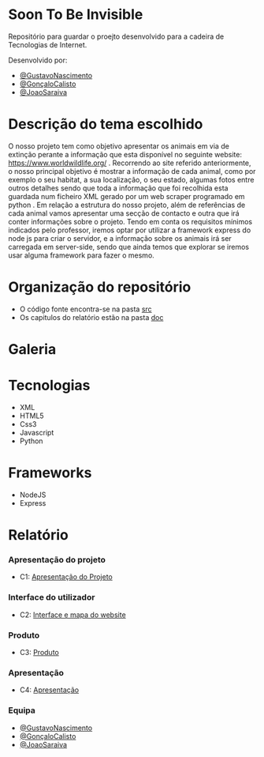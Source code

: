 # Soon To Be Invisible

Repositório para guardar o proejto desenvolvido para a cadeira de Tecnologias de Internet.

Desenvolvido por:
- [@GustavoNascimento](https://github.com/guuuu)
- [@GonçaloCalisto](https://github.com/GandaCalisto)
- [@JoaoSaraiva](https://github.com/9saraiva8)

# Descrição do tema escolhido

O nosso projeto tem como objetivo apresentar os animais em via de extinção perante a informação que esta disponível no seguinte website: https://www.worldwildlife.org/ . Recorrendo ao site referido anteriormente, o nosso principal objetivo é mostrar a informação de cada animal, como por exemplo o seu habitat, a sua localização, o seu estado, algumas fotos entre outros detalhes sendo que toda a informação que foi recolhida esta guardada num ficheiro XML gerado por um web scraper programado em python . Em relação a estrutura do nosso projeto, além de referências de cada animal vamos apresentar uma secção de contacto e outra que irá conter informações sobre o projeto. Tendo em conta os requisitos mínimos indicados pelo professor, iremos optar por utilizar a framework express do node js para criar o servidor, e a informação sobre os animais irá ser carregada em server-side, sendo que ainda temos que explorar se iremos usar alguma framework para fazer o mesmo.

# Organização do repositório

- O código fonte encontra-se na pasta [src](https://github.com/GNGCJS/SoonToBeInvisible/tree/Production/src)
- Os capitulos do relatório estão na pasta [doc](https://github.com/GNGCJS/SoonToBeInvisible/tree/Production/doc)

# Galeria

# Tecnologias

- XML
- HTML5
- Css3
- Javascript
- Python

# Frameworks

- NodeJS
- Express

# Relatório

### Apresentação do projeto
* C1: [Apresentação do Projeto](https://github.com/GNGCJS/SoonToBeInvisible/blob/Production/doc/c1.md)

### Interface do utilizador

* C2: [Interface e mapa do website](https://github.com/GNGCJS/SoonToBeInvisible/blob/Production/doc/c2.md)

### Produto

* C3: [Produto](https://github.com/GNGCJS/SoonToBeInvisible/blob/Production/doc/c3.md)

### Apresentação

* C4: [Apresentação](https://github.com/GNGCJS/SoonToBeInvisible/blob/Production/doc/c4.md)


### Equipa
- [@GustavoNascimento](https://github.com/guuuu)
- [@GonçaloCalisto](https://github.com/GandaCalisto)
- [@JoaoSaraiva](https://github.com/9saraiva8)